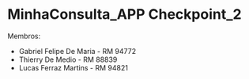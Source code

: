 # MinhaConsulta_APP Checkpoint_2

Membros:

- Gabriel Felipe De Maria - RM 94772
- Thierry De Medio - RM 88839
- Lucas Ferraz Martins - RM 94821
